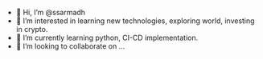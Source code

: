 - 👋 Hi, I’m @ssarmadh
- 👀 I’m interested in learning new technologies, exploring world, investing in crypto.
- 🌱 I’m currently learning python, CI-CD implementation.
- 💞️ I’m looking to collaborate on ...


<!---
ssarmadh/ssarmadh is a ✨ special ✨ repository because its `README.md` (this file) appears on your GitHub profile.
You can click the Preview link to take a look at your changes.
--->
